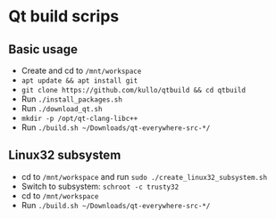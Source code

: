Qt build scrips
===============

## Basic usage

 * Create and cd to `/mnt/workspace`
 * `apt update && apt install git`
 * `git clone https://github.com/kullo/qtbuild && cd qtbuild`
 * Run `./install_packages.sh`
 * Run `./download_qt.sh`
 * `mkdir -p /opt/qt-clang-libc++`
 * Run `./build.sh ~/Downloads/qt-everywhere-src-*/`

## Linux32 subsystem

 * cd to `/mnt/workspace` and run `sudo ./create_linux32_subsystem.sh`
 * Switch to subsystem: `schroot -c trusty32`
 * cd to `/mnt/workspace`
 * Run `./build.sh ~/Downloads/qt-everywhere-src-*/`
